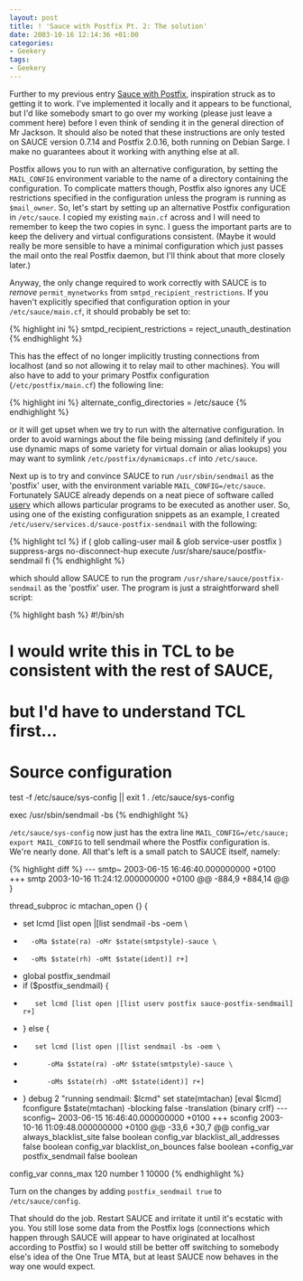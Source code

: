 ```yaml
---
layout: post
title: ! 'Sauce with Postfix Pt. 2: The solution'
date: 2003-10-16 12:14:36 +01:00
categories:
- Geekery
tags:
- Geekery
---
```

Further to my previous entry [Sauce with Postfix](http://www.endless.org.uk/blog/archives/2003/10/16/000463.html),
inspiration struck as to getting it to work.  I've implemented it locally and
it appears to be functional, but I'd like somebody smart to go over my working
(please just leave a comment here) before I even think of sending it in the
general direction of Mr Jackson.  It should also be noted that these
instructions are only tested on SAUCE version 0.7.14 and Postfix 2.0.16, both
running on Debian Sarge.  I make no guarantees about it working with anything
else at all.

Postfix allows you to run with an alternative configuration, by setting the
<code>MAIL_CONFIG</code> environment variable to the name of a directory
containing the configuration.  To complicate matters though, Postfix also
ignores any UCE restrictions specified in the configuration unless the program
is running as <code>$mail_owner</code>.  So, let's start by setting up an
alternative Postfix configuration in <code>/etc/sauce</code>.  I copied my
existing <code>main.cf</code> across and I will need to remember to keep the
two copies in sync.  I guess the important parts are to keep the delivery and
virtual configurations consistent.  (Maybe it would really be more sensible to
have a minimal configuration which just passes the mail onto the real Postfix
daemon, but I'll think about that more closely later.)

Anyway, the only change required to work correctly with SAUCE is to
<em>remove</em> <code>permit_mynetworks</code> from
<code>smtpd_recipient_restrictions</code>.  If you haven't explicitly specified
that configuration option in your <code>/etc/sauce/main.cf</code>, it should
probably be set to:

{% highlight ini %}
smtpd_recipient_restrictions = reject_unauth_destination
{% endhighlight %}

This has the effect of no longer implicitly trusting connections from localhost
(and so not allowing it to relay mail to other machines).  You will also have
to add to your primary Postfix configuration
(<code>/etc/postfix/main.cf</code>) the following line:

{% highlight ini %}
alternate_config_directories = /etc/sauce
{% endhighlight %}

or it will get upset when we try to run with the alternative configuration.  In
order to avoid warnings about the file being missing (and definitely if you use
dynamic maps of some variety for virtual domain or alias lookups) you may want
to symlink <code>/etc/postfix/dynamicmaps.cf</code> into
<code>/etc/sauce</code>.

Next up is to try and convince SAUCE to run <code>/usr/sbin/sendmail</code> as
the 'postfix' user, with the environment variable
<code>MAIL_CONFIG=/etc/sauce</code>.  Fortunately SAUCE already depends on a
neat piece of software called
[userv](http://www.chiark.greenend.org.uk/~ian/userv/) which allows particular
programs to be executed as another user.  So, using one of the existing
configuration snippets as an example, I created
<code>/etc/userv/services.d/sauce-postfix-sendmail</code> with the following:

{% highlight tcl %}
if ( glob calling-user mail
   & glob service-user postfix
   )
        suppress-args
        no-disconnect-hup
        execute /usr/share/sauce/postfix-sendmail
fi
{% endhighlight %}

which should allow SAUCE to run the program
<code>/usr/share/sauce/postfix-sendmail</code> as the 'postfix' user.  The
program is just a straightforward shell script:

{% highlight bash %}
#!/bin/sh

# I would write this in TCL to be consistent with the rest of SAUCE,
# but I'd have to understand TCL first...

# Source configuration
test -f /etc/sauce/sys-config || exit 1
. /etc/sauce/sys-config

exec /usr/sbin/sendmail -bs
{% endhighlight %}

<code>/etc/sauce/sys-config</code> now just has the extra line
<code>MAIL_CONFIG=/etc/sauce; export MAIL_CONFIG</code> to tell sendmail where
the Postfix configuration is.  We're nearly done.  All that's left is a small
patch to SAUCE itself, namely:

{% highlight diff %}
--- smtp~	2003-06-15 16:46:40.000000000 +0100
+++ smtp	2003-10-16 11:24:12.000000000 +0100
@@ -884,9 +884,14 @@
 }

 thread_subproc ic mtachan_open {} {
-    set lcmd [list open |[list sendmail -bs -oem \
-	    -oMa $state(ra) -oMr $state(smtpstyle)-sauce \
-	    -oMs $state(rh) -oMt $state(ident)] r+]
+    global postfix_sendmail
+    if ($postfix_sendmail) {
+        set lcmd [list open |[list userv postfix sauce-postfix-sendmail] r+]
+    } else {
+        set lcmd [list open |[list sendmail -bs -oem \
+	        -oMa $state(ra) -oMr $state(smtpstyle)-sauce \
+	        -oMs $state(rh) -oMt $state(ident)] r+]
+    }
     debug 2 "running sendmail: $lcmd"
     set state(mtachan) [eval $lcmd]
     fconfigure $state(mtachan) -blocking false -translation {binary crlf}
--- sconfig~	2003-06-15 16:46:40.000000000 +0100
+++ sconfig	2003-10-16 11:09:48.000000000 +0100
@@ -33,6 +30,7 @@
 config_var always_blacklist_site     false  boolean
 config_var blacklist_all_addresses   false  boolean
 config_var blacklist_on_bounces      false  boolean
+config_var postfix_sendmail          false  boolean

 config_var conns_max                 120    number	     1  10000
{% endhighlight %}

Turn on the changes by adding <code>postfix_sendmail true</code> to
<code>/etc/sauce/config</code>.

That should do the job.  Restart SAUCE and irritate it until it's ecstatic with
you.  You still lose some data from the Postfix logs (connections which happen
through SAUCE will appear to have originated at localhost according to Postfix)
so I would still be better off switching to somebody else's idea of the One
True MTA, but at least SAUCE now behaves in the way one would expect.
